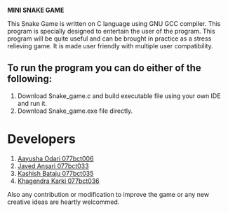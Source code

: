 **MINI SNAKE GAME**

This Snake Game is written on C language using GNU GCC compiler. This program is specially designed to entertain the user of the program. This program will be quite useful and can be brought in practice as a stress relieving game. It is made user friendly with multiple user compatibility.

## To run the program you can do either of the following:

1. Download Snake_game.c and build executable file using your own IDE and run it.
2. Download Snake_game.exe file directly.

# Developers
1. [Aayusha Odari 077bct006](https://github.com/ayusao)
2. [Javed Ansari 077bct033](https://github.com/zyavhed5526)
3. [Kashish Bataju 077bct035](https://github.com/Bataju)
4. [Khagendra Karki 077bct036](https://github.com/khagendra7karki)

Also any contribution or modification to improve the game or any new creative ideas are heartly welcommed.